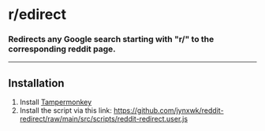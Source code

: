 # r/edirect
### Redirects any Google search starting with "r/" to the corresponding reddit page.
---

## Installation
1. Install [Tampermonkey](https://tampermonkey.net)
2. Install the script via this link: https://github.com/jynxwk/reddit-redirect/raw/main/src/scripts/reddit-redirect.user.js
